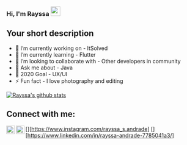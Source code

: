 ### Hi, I'm Rayssa <img src="https://media.giphy.com/media/hvRJCLFzcasrR4ia7z/giphy.gif" width="25px">

## Your short description
- 🔭 I’m currently working on - ItSolved
- 🌱 I’m currently learning - Flutter
- 👯 I’m looking to collaborate with - Other developers in community
- 💬 Ask me about - Java
- 🥅 2020 Goal - UX/UI
- ⚡ Fun fact - I love photography and editing
<!-- ❔❔❔❔ means username in below README.md -->
<!-- Also feel free to update second URL to any URL -->
[![Rayssa's github stats](https://github-readme-stats.vercel.app/api?username=rayssasandrade&count_private=true&include_all_commits=true&theme=radical)](https://google.com)
## Connect with me:
[<img align="left" alt="codeSTACKr.com" width="22px" src="https://www.flaticon.com/svg/vstatic/svg/1384/1384015.svg?token=exp=1610471319~hmac=513469d631d8fb45bcbf491ea79846e3" />][https://www.instagram.com/rayssa_s.andrade]
[<img align="left" alt="codeSTACKr | LinkedIn" width="22px" src="https://www.flaticon.com/svg/vstatic/svg/1384/1384014.svg?token=exp=1610471442~hmac=2ea5ec63c992eaf9f2ac1ca343995a74" />][https://www.linkedin.com/in/rayssa-andrade-7785041a3/]
<br />
